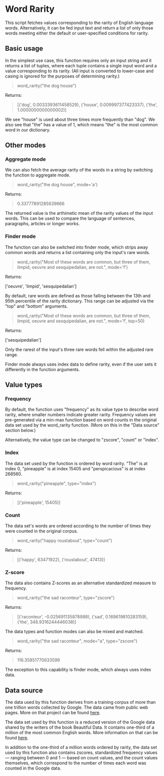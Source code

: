 # Word Rarity

This script fetches values corresponding to the rarity of English language words. Alternatively, it can be fed input text and return a list of only those words meeting either the default or user-specified conditions for rarity.

## Basic usage

In the simplest use case, this function requires only an input string and it returns a list of tuples, where each tuple contains a single input word and a value corresponding to its rarity. (All input is converted to lower-case and casing is ignored for the purposes of determining rarity.)

> word_rarity("the dog house")

Returns: 

> [('dog', 0.0033393611458529), ('house', 0.009997377423337), ('the', 1.0000000000000002)]

We see "house" is used about three times more frequently than "dog". We also see that "the" has a value of 1, which means "the" is the most common word in our dictionary.

## Other modes

### Aggregate mode

We can also fetch the average rarity of the words in a string by switching the function to aggregate mode.

> word_rarity("the dog house", mode='a')

Returns: 

> 0.33777891285639666

The returned value is the arthimetic mean of the rarity values of the input words. This can be used to compare the language of sentences, paragraphs, articles or longer works.

### Finder mode

The function can also be switched into finder mode, which strips away common words and returns a list containing only the input's rare words.

> word_rarity("Most of these words are common, but three of them, limpid, oeuvre and sesquipedalian, are not.", mode='f')

Returns: 

['oeuvre', 'limpid', 'sesquipedalian']

By default, rare words are defined as those falling between the 13th and 95th percentile of the rarity dictionary. This range can be adjusted via the "top" and "bottom" arguments.

> word_rarity("Most of these words are common, but three of them, limpid, oeuvre and sesquipedalian, are not.", mode='f', top=50)

Returns:

['sesquipedalian']

Only the rarest of the input's three rare words fell within the adjusted rare range.

Finder mode always uses index data to define rarity, even if the user sets it differently in the function arguments.

## Value types

### Frequency

By default, the function uses "frequency" as its value type to describe word rarity, where smaller numbers indicate greater rarity. Frequency values are pre-generated via a min-max function based on word counts in the original data set used by the word_rarity function. (More on this in the "Data source" section below.)

Alternatively, the value type can be changed to "zscore", "count" or "index".

### Index

The data set used by the function is ordered by word rarity. "The" is at index 0, "pineapple" is at index 15405 and "perspicacious" is at index 268560.

> word_rarity("pineapple", type="index")

Returns: 

> [('pineapple', 15405)]

### Count

The data set's words are ordered according to the number of times they were counted in the original corpus. 

> word_rarity("happy roustabout", type="count")

Returns: 

> [('happy', 63471922), ('roustabout', 47413)]

### Z-score

The data also contains Z-scores as an alternative standardized measure to frequency.

> word_rarity("the sad raconteur", type="zscore")
 
Returns:

> [('raconteur', -0.025691135878988), ('sad', 0.169619810283159), ('the', 348.9316244446038)]

The data types and function modes can also be mixed and matched.

> word_rarity("the sad raconteur", mode="a", type="zscore")

Returns: 

> 116.35851770633599

The exception to this capability is finder mode, which always uses index data.

## Data source

The data used by this function derives from a training corpus of more than one trillion words collected by Google. The data came from public web pages. More on that project can be found [here](https://ai.googleblog.com/2006/08/all-our-n-gram-are-belong-to-you.html). 

The data set used by this function is a reduced version of the Google data shared by the writers of the book Beautiful Data. It contains one-third of a million of the most common English words. More information on that can be found [here](http://norvig.com/ngrams/).

In addition to the one-third of a million words ordered by rarity, the data set used by this function also contains zscores, standardized frequency values — ranging between 0 and 1 — based on count values, and the count values themselves, which correspond to the number of times each word was counted in the Google data.



